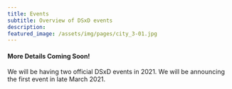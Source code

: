 ```yaml
---
title: Events
subtitle: Overview of DSxD events
description: 
featured_image: /assets/img/pages/city_3-01.jpg
---
```



#### More Details Coming Soon!


We will be having two official DSxD events in 2021.  We will be announcing the first event in late March 2021.

<br><br><br><br><br><br><br><br><br><br><br><br><br><br><br>